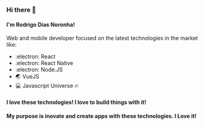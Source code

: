 ### Hi there 👋

#### I'm Rodrigo Dias Noronha!

Web and mobile developer focused on the latest technologies in the market like: 

- :electron: React
- :electron: React Native
- :electron: Node.JS
- :earth_asia: VueJS
- :computer: Javascript Universe :fire:

#### I love these technologies! I love to build things with it! 

#### My purpose is inovate and create apps with these technologies. I Love it! 

